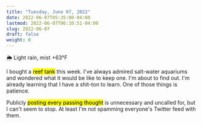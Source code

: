 ```yaml
---
title: "Tuesday, June 07, 2022"
date: 2022-06-07T05:35:00-04:00
lastmod: 2022-06-07T06:10:51-04:00
slug: 2022-06-07
draft: false
weight: 0
---
```


🌦   Light rain, mist +63°F

I bought a <mark>reef tank</mark> this week. I've always admired salt-water aquariums and wondered what it would be like to keep one. I'm about to find out. I'm already learning that I have a shit-ton to learn. One of those things is patience.

Publicly <mark>posting every passing thought</mark> is unnecessary and uncalled for, but I can't seem to stop. At least I'm not spamming everyone's Twitter feed with them.

[//]: # "Exported with love from a post written in Org mode"
[//]: # "- https://github.com/kaushalmodi/ox-hugo"
